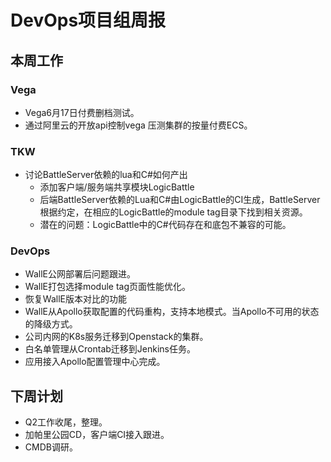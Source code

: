 # DevOps项目组周报

## 本周工作

### Vega

* Vega6月17日付费删档测试。
* 通过阿里云的开放api控制vega 压测集群的按量付费ECS。

### TKW

* 讨论BattleServer依赖的lua和C#如何产出
  * 添加客户端/服务端共享模块LogicBattle
  * 后端BattleServer依赖的Lua和C#由LogicBattle的CI生成，BattleServer根据约定，在相应的LogicBattle的module tag目录下找到相关资源。
  * 潜在的问题：LogicBattle中的C#代码存在和底包不兼容的可能。

### DevOps

* WallE公网部署后问题跟进。
* WallE打包选择module tag页面性能优化。
* 恢复WallE版本对比的功能
* WallE从Apollo获取配置的代码重构，支持本地模式。当Apollo不可用的状态的降级方式。
* 公司内网的K8s服务迁移到Openstack的集群。
* 白名单管理从Crontab迁移到Jenkins任务。
* 应用接入Apollo配置管理中心完成。

## 下周计划

* Q2工作收尾，整理。
* 加帕里公园CD，客户端CI接入跟进。
* CMDB调研。

